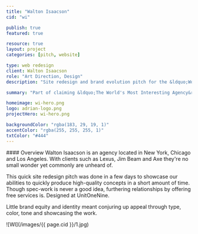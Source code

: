 ```yaml
---
title: "Walton Isaacson"
cid: "wi"

publish: true
featured: true

resource: true
layout: project
categories: [pitch, website]

type: web redesign
client: Walton Isaacson
role: "Art Direction, Design"
description: "Site redesign and brand evolution pitch for the &ldquo;World's Most Interesting Agency&rdquo; - Walton Isaacson."

summary: "Part of claiming &ldquo;The World's Most Interesting Agency&rdquo; is having an interesting website. I approached Walton Isaacon with a redesign and brand evolution at the height of a long lasting working relationship."

homeimage: wi-hero.png
logo: adrian-logo.png
projectHero: wi-hero.png

backgroundColor: "rgba(183, 29, 19, 1)" 
accentColor: "rgba(255, 255, 255, 1)"      
txtColor: "#444"      
---
```

<section class="overview">
#### Overview
Walton Isaacson is an agency located in New York, Chicago and Los Angeles. With clients such as Lexus, Jim Beam and Axe they're no small wonder yet commonly are unheard of.

This quick site redesign pitch was done in a few days to showcase our abilities to quickly produce high-quality concepts in a short amount of time. Though spec-work is never a good idea, furthering relationships by offering free services is. Designed at UnitOneNine.

Little brand equity and identity meant conjuring up appeal through type, color, tone and showcasing the work.

</section>
<section class="content">
![WI](/images/{{ page.cid }}/1.jpg)
</section>